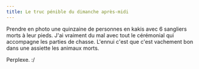 ```yaml
---
title: Le truc pénible du dimanche après-midi
---
```


Prendre en photo une quinzaine de personnes en kakis avec 6 sangliers morts à
leur pieds. J'ai vraiment du mal avec tout le cérémonial qui accompagne les
parties de chasse. L'ennui c'est que c'est vachement bon dans une assiette les
animaux morts.

Perplexe. :/

